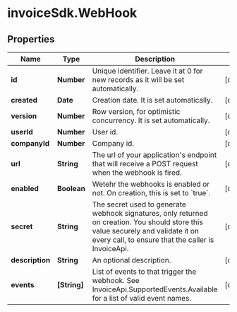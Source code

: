 # invoiceSdk.WebHook

## Properties

Name | Type | Description | Notes
------------ | ------------- | ------------- | -------------
**id** | **Number** | Unique identifier. Leave it at 0 for new records as it will be set automatically. | [optional] 
**created** | **Date** | Creation date. It is set automatically. | [optional] 
**version** | **Number** | Row version, for optimistic concurrency. It is set automatically. | [optional] 
**userId** | **Number** | User id. | [optional] 
**companyId** | **Number** | Company id. | [optional] 
**url** | **String** | The url of your application&#39;s endpoint that will receive a POST request when the webhook is fired. | [optional] 
**enabled** | **Boolean** | Wetehr the webhooks is enabled or not. On creation, this is set to &#x60;true&#x60;. | [optional] 
**secret** | **String** | The secret used to generate webhook signatures, only returned on creation. You should store this value securely and validate it on every call, to ensure that the caller is InvoiceApi. | [optional] 
**description** | **String** | An optional description. | [optional] 
**events** | **[String]** | List of events to that trigger the webhook.  See InvoiceApi.SupportedEvents.Available for a list of valid event names. | [optional] 


